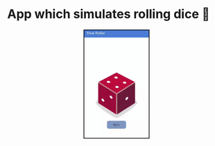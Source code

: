 # App which simulates rolling dice 🎲

<p align="center">
<img src="image/Snap.gif" width="30%" height="30%">
 </p>
